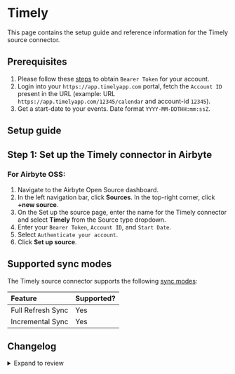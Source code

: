 # Timely

This page contains the setup guide and reference information for the Timely source connector.

## Prerequisites

1. Please follow these [steps](https://dev.timelyapp.com/#authorization) to obtain `Bearer Token` for your account.
2. Login into your `https://app.timelyapp.com` portal, fetch the `Account ID` present in the URL (example: URL `https://app.timelyapp.com/12345/calendar` and account-id `12345`).
3. Get a start-date to your events. Date format `YYYY-MM-DDTHH:mm:ssZ`.

## Setup guide

## Step 1: Set up the Timely connector in Airbyte

### For Airbyte OSS:

1. Navigate to the Airbyte Open Source dashboard.
2. In the left navigation bar, click **Sources**. In the top-right corner, click **+new source**.
3. On the Set up the source page, enter the name for the Timely connector and select **Timely** from the Source type dropdown.
4. Enter your `Bearer Token`, `Account ID`, and `Start Date`.
5. Select `Authenticate your account`.
6. Click **Set up source**.

## Supported sync modes

The Timely source connector supports the following [sync modes](https://docs.airbyte.com/cloud/core-concepts#connection-sync-modes):

| Feature           | Supported? |
| :---------------- |:-----------|
| Full Refresh Sync | Yes        |
| Incremental Sync  | Yes        |

## Changelog

<details>
  <summary>Expand to review</summary>

| Version | Date       | Pull Request                                             | Subject                                                                         |
|:--------|:-----------|:---------------------------------------------------------|:--------------------------------------------------------------------------------|
| 1.0.6 | 2025-03-29 | [56868](https://github.com/airbytehq/airbyte/pull/56868) | Update dependencies |
| 1.0.5 | 2025-03-22 | [56290](https://github.com/airbytehq/airbyte/pull/56290) | Update dependencies |
| 1.0.4 | 2025-03-08 | [55633](https://github.com/airbytehq/airbyte/pull/55633) | Update dependencies |
| 1.0.3 | 2025-03-01 | [55084](https://github.com/airbytehq/airbyte/pull/55084) | Update dependencies |
| 1.0.2 | 2025-02-22 | [54528](https://github.com/airbytehq/airbyte/pull/54528) | Update dependencies |
| 1.0.1 | 2025-02-15 | [54055](https://github.com/airbytehq/airbyte/pull/54055) | Update dependencies |
| 1.0.0 | 2025-01-07 | [45925](https://github.com/airbytehq/airbyte/pull/45925) | Add new streams, add incremental syncs, tidy inputs |
| 0.4.13 | 2025-02-08 | [53561](https://github.com/airbytehq/airbyte/pull/53561) | Update dependencies |
| 0.4.12 | 2025-02-01 | [53061](https://github.com/airbytehq/airbyte/pull/53061) | Update dependencies |
| 0.4.11 | 2025-01-25 | [52384](https://github.com/airbytehq/airbyte/pull/52384) | Update dependencies |
| 0.4.10 | 2025-01-18 | [52012](https://github.com/airbytehq/airbyte/pull/52012) | Update dependencies |
| 0.4.9 | 2025-01-11 | [51398](https://github.com/airbytehq/airbyte/pull/51398) | Update dependencies |
| 0.4.8 | 2024-12-28 | [50777](https://github.com/airbytehq/airbyte/pull/50777) | Update dependencies |
| 0.4.7 | 2024-12-21 | [50349](https://github.com/airbytehq/airbyte/pull/50349) | Update dependencies |
| 0.4.6 | 2024-12-14 | [49769](https://github.com/airbytehq/airbyte/pull/49769) | Update dependencies |
| 0.4.5 | 2024-12-12 | [49387](https://github.com/airbytehq/airbyte/pull/49387) | Update dependencies |
| 0.4.4 | 2024-12-11 | [48307](https://github.com/airbytehq/airbyte/pull/48307) | Starting with this version, the Docker image is now rootless. Please note that this and future versions will not be compatible with Airbyte versions earlier than 0.64 |
| 0.4.3 | 2024-10-29 | [47887](https://github.com/airbytehq/airbyte/pull/47887) | Update dependencies |
| 0.4.2 | 2024-10-28 | [47503](https://github.com/airbytehq/airbyte/pull/47503) | Update dependencies |
| 0.4.1 | 2024-08-16 | [44196](https://github.com/airbytehq/airbyte/pull/44196) | Bump source-declarative-manifest version |
| 0.4.0 | 2024-08-07 | [43368](https://github.com/airbytehq/airbyte/pull/43368) | Refactor connector to manifest-only format |
| 0.3.15 | 2024-08-03 | [43226](https://github.com/airbytehq/airbyte/pull/43226) | Update dependencies |
| 0.3.14 | 2024-07-27 | [42635](https://github.com/airbytehq/airbyte/pull/42635) | Update dependencies |
| 0.3.13 | 2024-07-20 | [42252](https://github.com/airbytehq/airbyte/pull/42252) | Update dependencies |
| 0.3.12 | 2024-07-13 | [41921](https://github.com/airbytehq/airbyte/pull/41921) | Update dependencies |
| 0.3.11 | 2024-07-10 | [41348](https://github.com/airbytehq/airbyte/pull/41348) | Update dependencies |
| 0.3.10 | 2024-07-09 | [41268](https://github.com/airbytehq/airbyte/pull/41268) | Update dependencies |
| 0.3.9 | 2024-07-06 | [40773](https://github.com/airbytehq/airbyte/pull/40773) | Update dependencies |
| 0.3.8 | 2024-06-26 | [40510](https://github.com/airbytehq/airbyte/pull/40510) | Update dependencies |
| 0.3.7 | 2024-06-22 | [39996](https://github.com/airbytehq/airbyte/pull/39996) | Update dependencies |
| 0.3.6 | 2024-06-04 | [39054](https://github.com/airbytehq/airbyte/pull/39054) | [autopull] Upgrade base image to v1.2.1 |
| 0.3.5 | 2024-05-20 | [38228](https://github.com/airbytehq/airbyte/pull/38228) | Make compatible with builder |
| 0.3.4 | 2024-04-19 | [37270](https://github.com/airbytehq/airbyte/pull/37270) | Updating to 0.80.0 CDK |
| 0.3.3 | 2024-04-18 | [37270](https://github.com/airbytehq/airbyte/pull/37270) | Manage dependencies with Poetry. |
| 0.3.2 | 2024-04-15 | [37270](https://github.com/airbytehq/airbyte/pull/37270) | Base image migration: remove Dockerfile and use the python-connector-base image |
| 0.3.1 | 2024-04-12 | [37270](https://github.com/airbytehq/airbyte/pull/37270) | schema descriptions |
| 0.3.0 | 2023-10-25 | [31002](https://github.com/airbytehq/airbyte/pull/31002) | Migrate to low-code framework |
| 0.2.0 | 2023-10-23 | [31745](https://github.com/airbytehq/airbyte/pull/31745) | Fix schemas |
| 0.1.0 | 2022-06-22 | [13617](https://github.com/airbytehq/airbyte/pull/13617) | Initial release |

</details>
